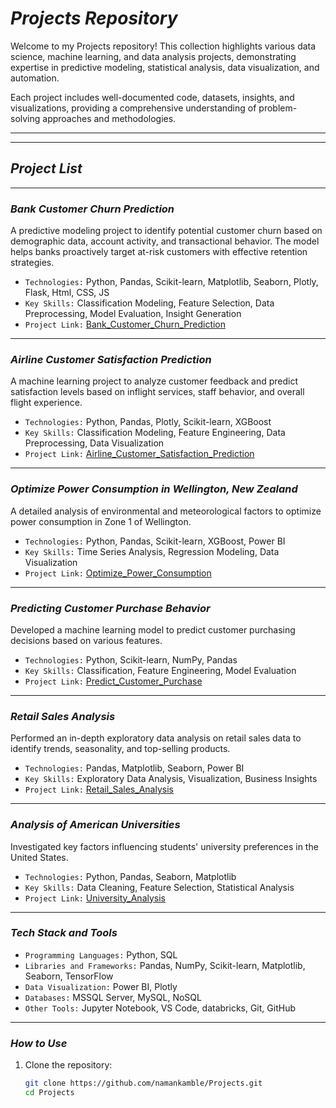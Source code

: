 # ***Projects Repository***
Welcome to my Projects repository! This collection highlights various data science, machine learning, and data analysis projects, demonstrating expertise in predictive modeling, statistical analysis, data visualization, and automation.

Each project includes well-documented code, datasets, insights, and visualizations, providing a comprehensive understanding of problem-solving approaches and methodologies.
***
***
## ***Project List***

---

### ***Bank Customer Churn Prediction***
A predictive modeling project to identify potential customer churn based on demographic data, account activity, and transactional behavior. The model helps banks proactively target at-risk customers with effective retention strategies.
- `Technologies:` Python, Pandas, Scikit-learn, Matplotlib, Seaborn, Plotly, Flask, Html, CSS, JS
- `Key Skills:` Classification Modeling, Feature Selection, Data Preprocessing, Model Evaluation, Insight Generation
- `Project Link:` <a href='https://github.com/namankamble/Projects/tree/main/Bank%20Customer%20Churn%20Prediction'>Bank_Customer_Churn_Prediction</a>

---

### ***Airline Customer Satisfaction Prediction***
A machine learning project to analyze customer feedback and predict satisfaction levels based on inflight services, staff behavior, and overall flight experience.
- `Technologies:` Python, Pandas, Plotly, Scikit-learn, XGBoost
- `Key Skills:` Classification Modeling, Feature Engineering, Data Preprocessing, Data Visualization
- `Project Link:` <a href='https://github.com/namankamble/Projects/tree/main/Airline%20Customer%20Satisfaction%20Prediction'>Airline_Customer_Satisfaction_Prediction</a>

---

### ***Optimize Power Consumption in Wellington, New Zealand***
A detailed analysis of environmental and meteorological factors to optimize power consumption in Zone 1 of Wellington.
- `Technologies:` Python, Pandas, Scikit-learn, XGBoost, Power BI
- `Key Skills:` Time Series Analysis, Regression Modeling, Data Visualization
- `Project Link:` <a href='https://github.com/namankamble/Projects/tree/main/Optimize%20Power%20Consumption%20in%20Wellington%2C%20New%20Zealand'>Optimize_Power_Consumption</a>

---

### ***Predicting Customer Purchase Behavior***
Developed a machine learning model to predict customer purchasing decisions based on various features.
- `Technologies:` Python, Scikit-learn, NumPy, Pandas
- `Key Skills:` Classification, Feature Engineering, Model Evaluation
- `Project Link:` <a href='https://github.com/namankamble/Customer-Churn-Prediction-Using-Machine-Learning'>Predict_Customer_Purchase</a>

---

### ***Retail Sales Analysis***
Performed an in-depth exploratory data analysis on retail sales data to identify trends, seasonality, and top-selling products.
- `Technologies:` Pandas, Matplotlib, Seaborn, Power BI
- `Key Skills:` Exploratory Data Analysis, Visualization, Business Insights
- `Project Link:` <a href='https://github.com/namankamble/Retail-Sales-Analysis-for-Chain-Stores'>Retail_Sales_Analysis</a>

---

### ***Analysis of American Universities***
Investigated key factors influencing students' university preferences in the United States.
- `Technologies:` Python, Pandas, Seaborn, Matplotlib
- `Key Skills:` Data Cleaning, Feature Selection, Statistical Analysis
- `Project Link:` <a href='https://github.com/namankamble/ANALYSIS-OF-UNIVERSITIES-WHAT-MAKES-A-STUDENT-PREFER-A-UNIVERSITY'>University_Analysis</a>

---

### ***Tech Stack and Tools***
- `Programming Languages:` Python, SQL
- `Libraries and Frameworks:` Pandas, NumPy, Scikit-learn, Matplotlib, Seaborn, TensorFlow
- `Data Visualization:` Power BI, Plotly
- `Databases:` MSSQL Server, MySQL, NoSQL
- `Other Tools:` Jupyter Notebook, VS Code, databricks, Git, GitHub

---

### ***How to Use***
1. Clone the repository:
   ```sh
   git clone https://github.com/namankamble/Projects.git
   cd Projects
